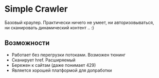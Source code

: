 
# Simple Crawler

Базовый краулер. Практически ничего не умеет, ни авторизовываться, ни сканировать динамический контент .. :)

## Возможности

* Работает без перегрузки потоками. Возможен тюнинг
* Сканирует href. Расширяемый
* Бережен к сайтам (даже понимает 429)
* Является хорошей платформой для допработки
